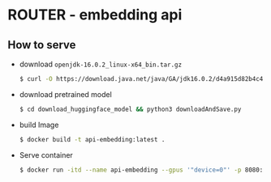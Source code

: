 # ROUTER - embedding api

## How to serve

- download `openjdk-16.0.2_linux-x64_bin.tar.gz`

  ```bash
  $ curl -O https://download.java.net/java/GA/jdk16.0.2/d4a915d82b4c4fbb9bde534da945d746/7/GPL/openjdk-16.0.2_linux-x64_bin.tar.gz
  ```

- download pretrained model

  ```bash
  $ cd download_huggingface_model && python3 downloadAndSave.py
  ```

- build Image 

  ```bash
  $ docker build -t api-embedding:latest .
  ```

- Serve container

  ```bash
  $ docker run -itd --name api-embedding --gpus '"device=0"' -p 8080:8080 -e GOOGLEMAP_API_KEY=<key> api-embedding:latest
  ```
